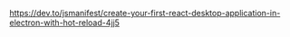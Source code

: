 https://dev.to/jsmanifest/create-your-first-react-desktop-application-in-electron-with-hot-reload-4jj5